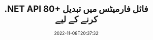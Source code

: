 ---
############################# Static ############################
layout: "product"
date: 2022-11-08T20:37:32
draft: false

product: "Conversion"
product_tag: "conversion"
platform: .NET
platform_tag: net

############################# Head ############################
head_title: "C# .NET Document Conversion API | پی ڈی ایف ورڈ ایکسل پی پی ٹی ایکس ایچ ٹی ایم ایل امیجز کو تبدیل کریں۔"
head_description: "C# .NET Document Conversion API۔ PDF Word DOC DOCX، Excel Spreadsheets PPT PPTX، HTML، PSD، MPT MPP، ای میل MSG EMLX، AutoCAD اور امیج فائل فارمیٹس میں تبدیل کریں۔"

############################# Header ############################
title: ".NET API 80+ فائل فارمیٹس میں تبدیل کرنے کے لیے"
description: "کسی بھی بیرونی سافٹ ویئر کو انسٹال کیے بغیر .NET ایپلی کیشنز میں دستاویز اور تصویری تبدیلی کی فعالیت کو ضم کرنے کے لیے سادہ API۔"
button:
    enable: true
    icon: "fas fa-arrow-down"
    label: "مفت ٹرائل ڈاؤن لوڈ کریں۔"
    link: "https://downloads.groupdocs.com/conversion/net"

############################# SubMenu ############################
submenu:
    enable: true
    
    left:
        img_alt: "GroupDocs.Conversion for .NET"
        image: "https://www.groupdocs.cloud/templates/groupdocs/images/product-logos/groupdocs-conversion-net.png"
        product: "GroupDocs.Conversion"
        platform: ".NET"

    middle:
        button:
            # button loop
            - link: "#overview"
              text: "جائزہ"

            # button loop
            - link: "#features"
              text: "خصوصیات"

            # button loop
            - link: "#support"
              text: "حمایت"

            # button loop
            - link: "https://products.groupdocs.app/conversion"
              text: "لائیو ڈیمو"

            # button loop
            - link: "https://purchase.groupdocs.com/pricing/conversion/net"
              text: "قیمتوں کا تعین"

    right:
        link_download: "https://downloads.groupdocs.com/conversion"
        link_learn: "https://docs.groupdocs.com/conversion/net/"
        link_buy: "https://purchase.groupdocs.com"

############################# Overview ############################
overview:
    enable: true
    content: |
      GroupDocs.Conversion for .NET APIs کا سادہ سیٹ پیش کرتا ہے، جو ڈیولپرز کو C#، ASP.NET اور دیگر .NET سے متعلقہ ٹیکنالوجیز میں دستاویزی تبدیلی کی طاقتور ایپلی کیشنز بنانے کے قابل بناتا ہے۔ GroupDocs.Conversion for .NET API آپ کے اختتامی صارفین کو تیز، موثر اور قابل اعتماد فائل کنورژن حل فراہم کرتا ہے۔ یہ تمام مشہور کاروباری دستاویز فارمیٹس کے درمیان درست تبادلوں کو انجام دینے میں معاونت کرتا ہے بشمول: PDF، HTML، ای میل، Microsoft Word دستاویزات، Excel اسپریڈ شیٹس، پاورپوائنٹ پریزنٹیشنز، پروجیکٹ، Photoshop، CorelDraw، AutoCAD، diagrams، raster image file formats اور بہت کچھ۔ دستاویز کنورٹر لائبریری ماخذ دستاویز کی شکل کا خود بخود پتہ لگاتی ہے اور آپ کو پوری دستاویز یا مخصوص صفحات کو مطلوبہ آؤٹ پٹ فارمیٹ میں تبدیل کرنے کا تمام کنٹرول فراہم کرتی ہے۔ گمشدہ فونٹس کو ترجیحی فونٹس سے بدلنا اور کسی بھی دستاویز کے صفحہ پر متن یا تصویری واٹر مارکس شامل کرنا آسان ہے۔

      GroupDocs.Conversion for .NET کو کسی بھی ترقیاتی ماحول میں ایپلی کیشنز تیار کرنے کے لیے استعمال کیا جا سکتا ہے جو .NET پلیٹ فارم کو نشانہ بناتا ہے۔ یہ تمام .NET پر مبنی زبانوں کے ساتھ مطابقت رکھتا ہے اور مقبول آپریٹنگ سسٹم (ونڈوز، لینکس، MacOS) کو سپورٹ کرتا ہے جہاں مونو یا .NET فریم ورک (بشمول .NET کور) انسٹال کیے جا سکتے ہیں۔
    tabs:
      enable: true
      
      ## TAB ONE ##
      tab_one:
        description: |
          ذیل میں GroupDocs.Conversion for .NET کا ایک جائزہ ہے:
        
        right:
          enable: true
          icon: "fab fa-html5"
          title: "جائزہ"
          content: |
            * فائل کی قسم کا خود بخود پتہ لگائیں۔
            * دستاویزات کو تبدیل کریں۔
            * پیشکشوں کو تبدیل کریں۔
            * اسپریڈشیٹ کو تبدیل کریں۔
            * راسٹر امیجز کو تبدیل کریں۔
            * پی ڈی ایف دستاویزات کو تبدیل کریں۔
            * دوسرے فارمیٹس کو تبدیل کریں۔
            * واٹر مارک لگائیں۔
            * فائل پاس ورڈ کی وضاحت کریں۔
            * تبادلوں کو اپنی مرضی کے مطابق بنائیں

      ## TAB TWO ##
      tab_two:
        description: |
          GroupDocs.Conversion for .NET تمام مقبول اور عام طور پر استعمال ہونے والے [دستاویز فائل فارمیٹس](https://docs.groupdocs.com/conversion/net/supported-document-formats/) کے درمیان تبدیل کرنے کی حمایت کرتا ہے۔

        left:
          enable: true
          table:
            # table loop
            - title: "سے تبدیل کریں:"
              content: |
                * **دستاویزات**: DOC, DOCX, DOCM, DOT, DOTX, DOTM, RTF, TXT, ODT, OTT
                * **اسپریڈ شیٹس**: XLS, XLSX, XLSM, XLSB, CSV, XLS2003, ODS, TSV, XLT, XLTX, XLTM, XLAM, FODS, SXC
                * **پریزنٹیشنز**: PPT, PPTX, PPS, PPSX, ODP, POT, POTX, POTM, PPTM, PPSM, FODP
                * **تصاویر**: TIF, TIFF, JPG, JPEG, PNG, GIF, BMP, ICO, DIB, JPC, JPEG-LS, JPEG2000
                ** پورٹیبل**: PDF، XPS، OXPS، EPUB
                **HTML**: ایچ ٹی ایم، ایچ ٹی ایم ایل، ایم ایچ ٹی ایم ایل
                * **میٹا فائلز**: EMZ، WMZ
                * **فوٹو شاپ**: پی ایس ڈی
                **پروجیکٹ**: MPP، MPT، MPX
                *** آؤٹ لک**: PST، OST
                * **ای میل**: MSG، EML، EMLX
                * **ڈیاگرام**: VSD, VSDX, VSDM, VSS, VSSM, VST, VSTM, VSX, VTX, VDW, VDX, SVG, SVGZ
                * **آٹو کیڈ**: ڈی ایکس ایف، ڈی ڈبلیو جی، ڈی ڈبلیو ایف، ایس ٹی ایل، آئی ایف سی، ڈی ڈبلیو ٹی
                * **پوسٹ اسکرپٹ**: EPS، PS، PSL، CGM
                * **کورل ڈرا**: سی ڈی آر، سی ایم ایکس
                * **دیگر**: VCF, PLT, LGS, OTG, MD, AI, LOG

        right:
          enable: true
          table:
            # table loop
            - title: "میں تبدیل کریں:"
              content: |
                * **دستاویزات**: DOC, DOCX, DOCM, DOT, DOTX, DOTM, RTF, TXT, ODT, OTT
                * **اسپریڈ شیٹس**: XLS, XLSX, XLSM, XLSB, CSV, XLS2003, TSV, XLTX, ODS, XLAM, FODS, DIF, SXC
                * **پریزنٹیشنز**: PPT, PPTX, PPS, PPSX, ODP, POTX, POTM, PPTM, PPSM, FODP
                * **تصاویر**: TIF, TIFF, JPG, JPEG, PNG, GIF, BMP, ICO, JPEG2000
                * **میٹا فائلز**: EMF، WMF، EMZ، WMZ
                * **ڈائیگرامس**: SVGZ
                ** پورٹیبل**: پی ڈی ایف، ایکس پی ایس
                **HTML**: ایچ ٹی ایم، ایچ ٹی ایم ایل، ایم ایچ ٹی ایم ایل
                *** دیگر**: ایم ڈی

      ## TAB THREE ##
      tab_three:
        description: |
          GroupDocs.Conversion for .NET درج ذیل آپریٹنگ سسٹمز، فریم ورکس اور پیکیج مینیجرز کو سپورٹ کرتا ہے:
      
        left:
          enable: true
          table:
            # table loop
            - icon: "fab fa-windows"
              title: "آپریٹنگ سسٹمز"
              content: |
                Windows Desktop, Windows Server, Windows Azure, Linux, MacOS

            # table loop
            - icon: "fas fa-code"
              title: "تعاون یافتہ فریم ورک"
              content: |
                Frameworks: .NET Framework, .NET Standard, .NET Core, Mono

        right:
          enable: true
          table:
            # table loop
            - icon: "fas fa-box"
              title: "پیکیج مینیجر"
              content: |
                Nuget

            # table loop
            - icon: "fas fa-tools"
              title: "پیکیج مینیجر"
              content: |
                Microsoft Visual Studio, Xamarin, MonoDevelop

############################# Features ############################
features:
    enable: true
    title: "GroupDocs.Conversion for .NET خصوصیات"

    feature:
      # feature loop
      - icon: "fas fa-copy"
        content: "آسان انضمام اور میٹرڈ لائسنسنگ"

      # feature loop
      - icon: "fas fa-eye"
        content: "الفاظ، سلائیڈز یا سیلز میں تبدیل کرتے وقت ڈیفالٹ زوم آپشن سیٹ کریں۔"

      # feature loop
      - icon: "fas fa-bolt"
        content: "تمام مقبول راسٹر امیج فارمیٹس میں/سے تبدیل کریں اور تصویر ڈی پی آئی، اونچائی اور چوڑائی تفویض کریں"
      
      # feature loop
      - icon: "fas fa-file-powerpoint"
        content: "پی ڈی ایف اور امیج کو گرے اسکیل میں تبدیل کریں اور ویب کے لیے پی ڈی ایف دستاویز کو لکیری بنائیں"

      # feature loop
      - icon: "fas fa-code"
        content: "ورڈ میں بک مارک لیول، ہیڈنگ لیول اور توسیعی سطح کو پی ڈی ایف/ایکس پی ایس کنورژن میں بیان کریں"

      # feature loop
      - icon: "fas fa-cloud"
        content: "متن کے پیچھے ڈسپلے کرنے کے لیے کنورٹڈ دستاویز میں واٹر مارک کو بیک گراؤنڈ کے طور پر ترتیب دیں اور رکھیں"

      # feature loop
      - icon: "fas fa-remove-format"
        content: "ای میل سے تبادلوں کے دوران ای میل ہیڈر پیش کریں۔"

      # feature loop
      - icon: "fas fa-comment-slash"
        content: "دستاویز کی تبدیلی کے دوران حسب ضرورت فونٹ ڈائریکٹریز اور واضح طور پر لوڈ/متبادل فونٹ سیٹ کریں۔"

      # feature loop
      - icon: "fas fa-location-arrow"
        content: "دستاویزات، سلائیڈز اور اسپریڈ شیٹس کی تبدیلی کے لیے گمشدہ فونٹس کو تبدیل کرنے کے لیے ڈیفالٹ فونٹ سیٹ کریں"

      # feature loop
      - icon: "fas fa-border-all"
        content: ""

      # feature loop
      - icon: "fas fa-wrench"
        content: "اسپریڈشیٹ کو گرڈ لائنوں کے ساتھ تبدیل کریں اور تبدیلی کے دوران سلائیڈز سے تبصرے ہٹا دیں۔"

      # feature loop
      - icon: "fas fa-columns"
        content: "مخصوص دستاویز کے صفحات کو پی ڈی ایف فارمیٹ میں تبدیل کریں اور اسپریڈ شیٹس میں مخصوص سیل رینج کو تبدیل کریں"

      # feature loop
      - icon: "fas fa-file-word"
        content: "پوشیدہ شیٹس دکھائیں اور اسپریڈ شیٹس کو تبدیل کرتے وقت خالی قطاریں اور کالم چھوڑ دیں۔"

      # feature loop
      - icon: "fas fa-envelope"
        content: "کسی دستاویز کے کل صفحات شمار کریں اور تبدیلی کے دوران غیر محفوظ دستاویز پر پاس ورڈ سیٹ کریں"

      # feature loop
      - icon: "fas fa-print"
        content: "پی ڈی ایف سے تشریحات اور ایمبیڈڈ فائلوں کو ہٹانے کا اختیار"

      # feature loop
      - icon: "fas fa-file-archive"
        content: "HTML میں تبدیل کرتے وقت HTML 5 کے مطابق مارک اپ بنائیں"

      # feature loop
      - icon: "fas fa-lock"
        content: "سٹریم سے تبدیل ہونے پر ماخذ کی قسم کا خود بخود پتہ لگائیں اور تمام ممکنہ تبادلوں کو لوٹائیں"

      # feature loop
      - icon: "fas fa-file-code"
        content: "پی ڈی ایف یا ایچ ٹی ایم ایل میں تبدیل کرتے وقت ہر صفحہ کو علیحدہ سٹریم میں واپس کرنے کی صلاحیت"
      
      # feature loop
      - icon: "fas fa-fill-drip"
        content: "ورڈ سے بدلتے وقت مارک اپ، تبصرے اور ٹریک تبدیلیاں دکھائیں/چھپائیں۔"

      # feature loop
      - icon: "fas fa-file-excel"
        content: "شیڈنگ آپشن کے ساتھ DOCX سے Tiff G3 کی تبدیلی"

      # feature loop
      - icon: "fas fa-heading"
        content: "CAD دستاویز سے تبدیل کرتے وقت مخصوص لے آؤٹ کو تبدیل کریں۔"

      # feature loop
      - icon: "fas fa-project-diagram"
        content: "تبدیل شدہ دستاویز کو فائل میں محفوظ کرتے وقت خودکار نام دینا"

      # feature loop
      - icon: "fas fa-cube"
        content: "API کے استعمال کی بنیاد پر بل کیے جانے کے لیے میٹرڈ لائسنسنگ کی حمایت کی جاتی ہے۔"

      # feature loop
      - icon: "fab fa-uncharted"
        content: "ڈایاگرام کو ورڈ پروسیسنگ فائل فارمیٹس میں تبدیل کریں۔"
      
      # feature loop
      - icon: "fab fa-uncharted"
        content: "HTML کو ورڈ پروسیسنگ دستاویز میں تبدیل کرتے وقت صفحہ نمبر شامل کریں۔"

      # feature loop
      - icon: "fab fa-uncharted"
        content: "XML دستاویزات کو بغیر کسی تبدیلی کے کسی بھی شکل میں تبدیل کریں۔"

      # feature loop
      - icon: "fab fa-uncharted"
        content: "براہ راست کلائنٹ سائڈ ایپلی کیشن سے فائل کی تبدیلی کی پیشرفت (شروع، اختتام) کی نگرانی کریں"

    more_feature:
      # more_feature_loop
      - title: "دستاویز کی شکلوں کو آسانی سے تبدیل کریں۔"
        content: |
          GroupDocs.Conversion for .NET کا استعمال کرتے ہوئے، دستاویز کی فائل فارمیٹ کو تبدیل کرنا بہت آسان ہے۔ مندرجہ ذیل مثال آپ کو دکھاتی ہے کہ C# کا استعمال کرتے ہوئے PDF فائل کو DOC فائل میں کیسے تبدیل کیا جائے:  
            
          {features.more_feature.step1} 
          {features.more_feature.step2} 
          {features.more_feature.step3} 
            
          ```csharp    
           // تبدیلی کے لیے سورس فائل DOCX لوڈ کریں۔
          var converter = new GroupDocs.Conversion.Converter("input.docx");
          // ٹارگٹ فارمیٹ PDF کے لیے تبادلوں کے اختیارات تیار کریں
          var convertOptions = converter.GetPossibleConversions()["pdf"].ConvertOptions;
          // PDF فارمیٹ میں تبدیل کریں۔
          converter.Convert("output.pdf", convertOptions);
          ```
            
      # more_feature_loop
      - title: "تصویری فارمیٹس میں تبدیلی"
        content: "GroupDocs.Conversion for .NET کو کسی بھی ترقیاتی ماحول میں ایپلی کیشنز تیار کرنے کے لیے استعمال کیا جا سکتا ہے جو .NET پلیٹ فارم کو نشانہ بناتا ہے۔ یہ تمام .NET پر مبنی زبانوں کے ساتھ مطابقت رکھتا ہے اور مقبول آپریٹنگ سسٹم (ونڈوز، لینکس، MacOS) کو سپورٹ کرتا ہے جہاں مونو یا .NET فریم ورک (بشمول .NET کور) انسٹال کیے جا سکتے ہیں۔"

      # more_feature_loop
      - title: "پی ڈی ایف فارمیٹ کی مختلف اقسام کو سپورٹ کرتا ہے۔"
        content: |
          GroupDocs.Conversion for .NET API درج ذیل PDF اقسام/فارمیٹس میں دستاویز کی تبدیلی کو سپورٹ کرتا ہے:  
            
          * PdfA_1A
          * PdfA_1B
          * PdfA_2A
          * PdfA_3A
          * PdfA_2B
          * PdfA_2U
          * PdfA_3B
          * PdfA_3U
          * v1_3
          * v1_4
          * v1_5
          * v1_6
          * v1_7
          * PdfX_1A
          * PdfX3

############################# Support ############################
support:
    enable: true

############################# Solutions ############################
solutions:
    enable: true
    title: "GroupDocs.Conversion دیگر مقبول ترقیاتی ماحول کے لیے دستاویز کی تبدیلی APIs پیش کرتا ہے۔"

    solution:
        # solution loop
        - img_alt: "جاوا کے لیے GroupDocs.Conversion"
          image: "https://www.groupdocs.cloud/templates/groupdocs/images/product-logos/groupdocs-conversion-java.png"
          product: "GroupDocs.Conversion"
          platform: "جاوا"
          link: "/conversion/java/"

############################# Back to top ###############################
back_to_top:
  enable: true
---